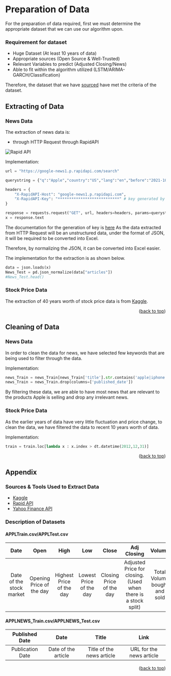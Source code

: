 # Preparation of Data

For the preparation of data required, first we must determine the appropriate dataset that we can use our algorithm upon.

### Requirement for dataset
* Huge Dataset (At least 10 years of data)
* Appropriate sources (Open Source & Well-Trusted)
* Relevant Variables to predict (Adjusted Closing/News)
* Able to fit within the algorithm utilized (LSTM/ARIMA-GARCH/Classification)

Therefore, the dataset that we have <a href="#description">sourced</a> have met the criteria of the dataset.
<div id="top"></div>

## Extracting of Data

### News Data
The extraction of news data is:
* through HTTP Request through RapidAPI

![Rapid API](https://encrypted-tbn0.gstatic.com/images?q=tbn:ANd9GcSjirIYmedE8VAGtlHrscc1nwyZlPNQBQpV8g&usqp=CAU)

Implementation:
```python
url = "https://google-news1.p.rapidapi.com/search"

querystring = {"q":"Apple","country":"US","lang":"en","before":"2021-10-10","after":"2021-09-08"}

headers = {
	"X-RapidAPI-Host": "google-news1.p.rapidapi.com",
	"X-RapidAPI-Key": "***************************" # key generated by X-RapidAPI
}

response = requests.request("GET", url, headers=headers, params=querystring)
x = response.text
```

The documentation for the generation of key is [here](https://docs.rapidapi.com/docs/keys)
As the data extracted from HTTP Request will be an unstructured data, under the format of JSON, 
it will be required to be converted into Excel.

Therefore, by normalizing the JSON, it can be converted into Excel easier.

The implementation for the extraction is as shown below.

```python
data = json.loads(x)
News_Test = pd.json_normalize(data["articles"])
#News_Test.head()
```
### Stock Price Data

The extraction of 40 years worth of stock price data is from [Kaggle](https://www.kaggle.com/datasets/meetnagadia/apple-stock-price-from-19802021/code).

<p align="right">(<a href="#top">back to top</a>)</p>

## Cleaning of Data

### News Data

In order to clean the data for news, we have selected few keywords 
that are being used to filter through the data.

Implementation:
```python
news_Train = news_Train[news_Train['title'].str.contains('apple|iphone|ipad', case=False, na=False,regex=True)]
news_Train = news_Train.drop(columns=['published_date'])
```

By filtering these data, we are able to have most news that are relevant to the 
products Apple is selling and drop any irrelevant news.

### Stock Price Data

As the earlier years of data have very little fluctuation and price change, to clean the data,
we have filtered the data to recent 10 years worth of data.

Implementation:
```python
train = train.loc[lambda x : x.index > dt.datetime(2012,12,31)]
```

<p align="right">(<a href="#top">back to top</a>)</p>

## Appendix
### Sources & Tools Used to Extract Data
* [Kaggle](https://www.kaggle.com/datasets/meetnagadia/apple-stock-price-from-19802021/code)
* [Rapid API](https://rapidapi.com/newscatcher-api-newscatcher-api-default/api/google-news)
* [Yahoo Finance API](https://pandas-datareader.readthedocs.io/en/latest/)

### Description of Datasets
<div id="description"></div>

#### APPLTrain.csv/APPLTest.csv
|           Date           |           Open           |           High           |           Low           |          Close           |                          Adj Closing                           |            Volume            |
|:------------------------:|:------------------------:|:------------------------:|:-----------------------:|:------------------------:|:--------------------------------------------------------------:|:----------------------------:|
| Date of the stock market | Opening Price of the day | Highest Price of the day | Lowest Price of the day | Closing Price of the day | Adjusted Price for closing. (Used when there is a stock split) | Total Volume bought and sold |

#### APPLNEWS_Train.csv/APPLNEWS_Test.csv
|  Published Date  |        Date         |           Title           |           Link           |
|:----------------:|:-------------------:|:-------------------------:|:------------------------:|
| Publication Date | Date of the article | Title of the news article | URL for the news article | 

<p align="right">(<a href="#top">back to top</a>)</p>
